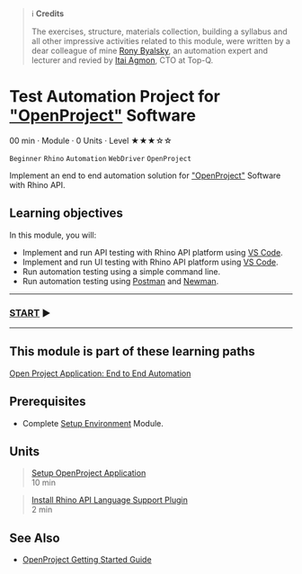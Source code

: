> :information_source: **Credits**
>
> The exercises, structure, materials collection, building a syllabus and all other impressive activities related to this module, were written by a dear colleague of mine [Rony Byalsky](https://www.linkedin.com/in/rony-byalsky-b9821212), an automation expert and lecturer and revied by [Itai Agmon](https://www.linkedin.com/in/itaiagmon/), CTO at Top-Q.  

# Test Automation Project for ["OpenProject"](https://www.openproject.org) Software
00 min · Module · 0 Units · Level ★★★☆☆

`Beginner` `Rhino` `Automation` `WebDriver` `OpenProject`

Implement an end to end automation solution for ["OpenProject"](https://www.openproject.org) Software with Rhino API.

## Learning objectives
In this module, you will:

* Implement and run API testing with Rhino API platform using [VS Code](https://code.visualstudio.com).
* Implement and run UI testing with Rhino API platform using [VS Code](https://code.visualstudio.com).
* Run automation testing using a simple command line.
* Run automation testing using [Postman](https://www.postman.com) and [Newman](https://www.npmjs.com/package/newman).

---
### [START]() :arrow_forward:
---

## This module is part of these learning paths  
[Open Project Application: End to End Automation](../Path.RhinoApiCourseVsCodeOpenProject.md)

## Prerequisites
* Complete [Setup Environment](../Tutorials.SetupEnvironment/00.Module.md) Module.

## Units
> [Setup OpenProject Application]()  
  10 min  
 
> [Install Rhino API Language Support Plugin]()  
  2 min  

## See Also
* [OpenProject Getting Started Guide](https://www.openproject.org/docs/getting-started/)
